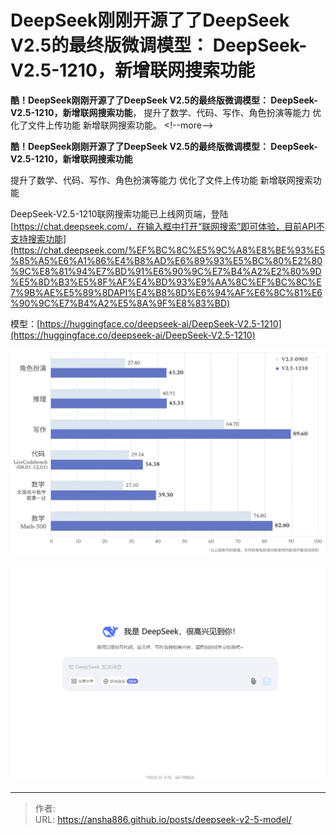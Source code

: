 # DeepSeek刚刚开源了了DeepSeek V2.5的最终版微调模型： DeepSeek-V2.5-1210，新增联网搜索功能

**酷！DeepSeek刚刚开源了了DeepSeek V2.5的最终版微调模型： DeepSeek-V2.5-1210，新增联网搜索功能**， 提升了数学、代码、写作、角色扮演等能力 优化了文件上传功能 新增联网搜索功能。
&lt;!--more--&gt;

**酷！DeepSeek刚刚开源了了DeepSeek V2.5的最终版微调模型： DeepSeek-V2.5-1210，新增联网搜索功能**

提升了数学、代码、写作、角色扮演等能力 优化了文件上传功能 新增联网搜索功能

DeepSeek-V2.5-1210联网搜索功能已上线网页端，登陆 [](https://chat.deepseek.com/%EF%BC%8C%E5%9C%A8%E8%BE%93%E5%85%A5%E6%A1%86%E4%B8%AD%E6%89%93%E5%BC%80%E2%80%9C%E8%81%94%E7%BD%91%E6%90%9C%E7%B4%A2%E2%80%9D%E5%8D%B3%E5%8F%AF%E4%BD%93%E9%AA%8C%EF%BC%8C%E7%9B%AE%E5%89%8DAPI%E4%B8%8D%E6%94%AF%E6%8C%81%E6%90%9C%E7%B4%A2%E5%8A%9F%E8%83%BD)[https://chat.deepseek.com/，在输入框中打开“联网搜索”即可体验，目前API不支持搜索功能](https://chat.deepseek.com/%EF%BC%8C%E5%9C%A8%E8%BE%93%E5%85%A5%E6%A1%86%E4%B8%AD%E6%89%93%E5%BC%80%E2%80%9C%E8%81%94%E7%BD%91%E6%90%9C%E7%B4%A2%E2%80%9D%E5%8D%B3%E5%8F%AF%E4%BD%93%E9%AA%8C%EF%BC%8C%E7%9B%AE%E5%89%8DAPI%E4%B8%8D%E6%94%AF%E6%8C%81%E6%90%9C%E7%B4%A2%E5%8A%9F%E8%83%BD)

模型：[https://huggingface.co/deepseek-ai/DeepSeek-V2.5-1210](https://huggingface.co/deepseek-ai/DeepSeek-V2.5-1210)

![](https://raw.githubusercontent.com/ansha886/blog-images/master/DeepSeek.webp)

![](https://raw.githubusercontent.com/ansha886/blog-images/master/DeepSeek1.gif)

---

> 作者:   
> URL: https://ansha886.github.io/posts/deepseek-v2-5-model/  

